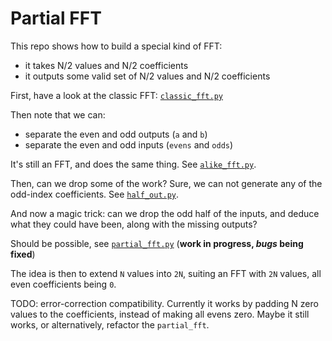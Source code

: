 # Partial FFT

This repo shows how to build a special kind of FFT:
- it takes N/2 values and N/2 coefficients
- it outputs some valid set of N/2 values and N/2 coefficients

First, have a look at the classic FFT: [`classic_fft.py`](classic_fft.py)

Then note that we can:
 - separate the even and odd outputs (`a` and `b`)
 - separate the even and odd inputs (`evens` and `odds`)
 
It's still an FFT, and does the same thing.
See [`alike_fft.py`](alike_fft.py).

Then, can we drop some of the work? Sure,
we can not generate any of the odd-index coefficients.
See [`half_out.py`](half_out_fft.py).

And now a magic trick: can we drop the odd half of the inputs,
 and deduce what they could have been, along with the missing outputs?

Should be possible, see [`partial_fft.py`](partial_fft.py) (**work in progress, _bugs_ being fixed**)

The idea is then to extend `N` values into `2N`, suiting an FFT with `2N` values, all even coefficients being `0`.

TODO: error-correction compatibility. Currently it works by padding N zero values to the coefficients, instead of making all evens zero.
Maybe it still works, or alternatively, refactor the `partial_fft`.

